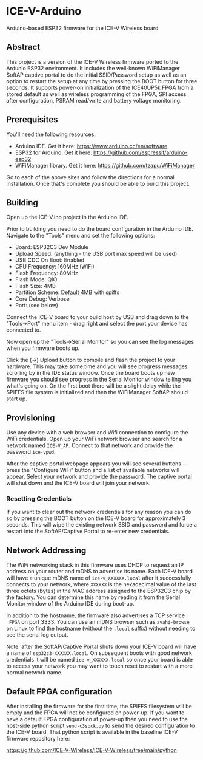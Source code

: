 # ICE-V-Arduino
Arduino-based ESP32 firmware for the ICE-V Wireless board

## Abstract
This project is a version of the ICE-V Wireless firmware ported to the Ardunio
ESP32 environment. It includes the well-known WiFiManager SoftAP captive portal
to do the initial SSID/Password setup as well as an option to restart the setup
at any time by pressing the BOOT button for three seconds. It supports power-on
initialization of the ICE40UP5k FPGA from a stored default as well as wireless
programming of the FPGA, SPI access after configuration, PSRAM read/write and
battery voltage monitoring.

## Prerequisites
You'll need the following resources:
* Arduino IDE. Get it here: https://www.arduino.cc/en/software
* ESP32 for Arduino. Get it here: https://github.com/espressif/arduino-esp32
* WiFiManager library. Get it here: https://github.com/tzapu/WiFiManager

Go to each of the above sites and follow the directions for a normal
installation. Once that's complete you should be able to build this project.

## Building
Open up the ICE-V.ino project in the Arduino IDE.

Prior to building you need to do the board configuration in the Arduino IDE.
Navigate to the "Tools" menu and set the following options:
* Board: ESP32C3 Dev Module
* Upload Speed: (anything - the USB port max speed will be used)
* USB CDC On Boot: Enabled
* CPU Frequency: 160MHz (WiFi)
* Flash Frequency: 80MHz
* Flash Mode: QIO
* Flash Size: 4MB
* Partition Scheme: Default 4MB with spiffs
* Core Debug: Verbose
* Port: (see below)

Connect the ICE-V board to your build host by USB and drag down to the
"Tools->Port" menu item - drag right and select the port your device has
connected to.

Now open up the "Tools->Serial Monitor" so you can see the log messages when
you firmware boots up.

Click the (->) Upload button to compile and flash the project to your hardware.
This may take some time and you will see progress messages scrolling by in the
IDE status window. Once the board boots up new firmware you should see progress
in the Serial Monitor window telling you what's going on. On the first boot
there will be a slight delay while the SPIFFS file system is initialized and
then the WiFiManager SoftAP should start up.

## Provisioning
Use any device with a web browser and Wifi connection to configure the WiFi
credentials. Open up your WiFi network browser and search for a network named
`ICE-V_AP`. Connect to that network and provide the password `ice-vpwd`.

After the captive portal webpage appears you will see several buttons - press
the "Configure WiFi" button and a list of available networks will appear.
Select your network and provide the password. The captive portal will shut down
and the ICE-V board will join your network.

### Resetting Credentials
If you want to clear out the network credentials for any reason you can do so
by pressing the BOOT button on the ICE-V board for approximately 3 seconds. This
will wipe the existing network SSID and password and force a restart into the
SoftAP/Captive Portal to re-enter new credentials.

## Network Addressing
The WiFi networking stack in this firmware uses DHCP to request an IP address
on your router and mDNS to advertise its name. Each ICE-V board will have
a unique mDNS name of `ice-v_XXXXXX.local` after it successfully connects to
your network, where `XXXXXX` is the hexadecimal value of the last three octets
(bytes) in the MAC address assigned to the ESP32C3 chip by the factory. You
can determine this name by reading it from the Serial Monitor window of the
Arduino IDE during boot-up.

In addition to the hostname, the firmware also advertises a TCP service `_FPGA`
on port 3333. You can use an mDNS browser such as `avahi-browse` on Linux to
find the hostname (without the `.local` suffix) without needing to see the
serial log output.

Note: after the SoftAP/Captive Portal shuts down your ICE-V board will
have a name of `esp32c3-XXXXXX.local`. On subsequent boots with good network
credentials it will be named `ice-v_XXXXXX.local` so once your board is able
to access your network you may want to touch reset to restart with a more
normal network name.

## Default FPGA configuration
After installing the firmware for the first time, the SPIFFS filesystem will be
empty and the FPGA will not be configured on power-up. If you want to have a
default FPGA configuration at power-up then you need to use the host-side
python script `send-c3sock.py` to send the desired configuration to the ICE-V
board. That python script is available in the baseline ICE-V firmware repository
here:

https://github.com/ICE-V-Wireless/ICE-V-Wireless/tree/main/python




